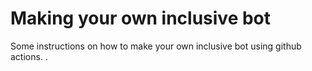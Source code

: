 # Making your own inclusive bot

Some instructions on how to make your own inclusive bot using github actions.  .
